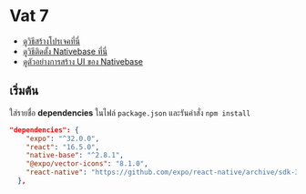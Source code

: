 
# Vat 7

- [ดูวิธีสร้างโปรเจคที่นี่](https://github.com/teerasej/react-native-walkthrough/blob/master/workshop/p1.md)
- [ดูวิธีติดตั้ง Nativebase ที่นี่](https://github.com/teerasej/react-native-walkthrough/blob/master/workshop/p2.md)
- [ดูตัวอย่างการสร้าง UI ของ Nativebase](https://docs.nativebase.io/Components.html#Components)

## เริ่มต้น

ใส่รายชื่อ **dependencies** ในไฟล์ `package.json` และรันคำสั่ง `npm install`

```json
"dependencies": {
    "expo": "^32.0.0",
    "react": "16.5.0",
    "native-base": "^2.8.1",
    "@expo/vector-icons": "8.1.0",
    "react-native": "https://github.com/expo/react-native/archive/sdk-32.0.0.tar.gz"
  },
```




